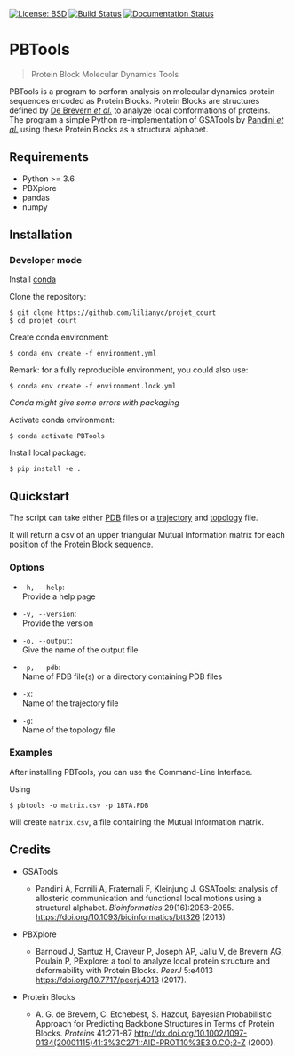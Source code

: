 [![License: BSD](https://img.shields.io/badge/License-BSD-blue.svg)](https://opensource.org/licenses/BSD-3-Clause)
[![Build Status](https://travis-ci.org/lilianyc/pbtools.svg?branch=master)](https://travis-ci.org/lilianyc/pbtools)
[![Documentation Status](https://readthedocs.org/projects/pbtools-md/badge/?version=latest)](https://pbtools-md.readthedocs.io/en/latest/?badge=latest)


# PBTools
> Protein Block Molecular Dynamics Tools

PBTools is a program to perform analysis on molecular dynamics protein sequences encoded as Protein Blocks. Protein Blocks are structures defined by [De Brevern *et al.*](https://www.ncbi.nlm.nih.gov/pubmed/11025540) to analyze local conformations of proteins.   
The program a simple Python re-implementation of GSATools by [Pandini *et al.*](https://academic.oup.com/bioinformatics/article/29/16/2053/200020) using these Protein Blocks as a structural alphabet.

## Requirements

- Python >= 3.6
- PBXplore
- pandas
- numpy

## Installation

### Developer mode

Install [conda](https://conda.io/projects/conda/en/latest/user-guide/install/index.html)  

Clone the repository:
```shell
$ git clone https://github.com/lilianyc/projet_court
$ cd projet_court
```

Create conda environment:
```shell
$ conda env create -f environment.yml
```

Remark: for a fully reproducible environment, you could also use:
```shell
$ conda env create -f environment.lock.yml
```
*Conda might give some errors with packaging*

Activate conda environment:
```shell
$ conda activate PBTools
```

Install local package:
```shell
$ pip install -e .
```

## Quickstart

The script can take either [PDB](http://www.wwpdb.org/documentation/file-format) files
or a
[trajectory](https://www.mdanalysis.org/docs/documentation_pages/coordinates/init.html) and [topology](https://www.mdanalysis.org/docs/documentation_pages/topology/init.html) file.

It will return a csv of an upper triangular Mutual Information matrix for each position of the Protein Block sequence.

### Options

- `-h, --help`:  
Provide a help page

- `-v, --version`:  
Provide the version

- `-o, --output`:  
Give the name of the output file

- `-p, --pdb`:  
Name of PDB file(s) or a directory containing PDB files

- `-x`:  
Name of the trajectory file

- `-g`:  
Name of the topology file

### Examples

After installing PBTools, you can use the Command-Line Interface.

Using
```shell
$ pbtools -o matrix.csv -p 1BTA.PDB
```
will create `matrix.csv`, a file containing the Mutual Information matrix.

## Credits

- GSATools
  - Pandini A, Fornili A, Fraternali F, Kleinjung J. GSATools: analysis of allosteric communication and functional local motions using a structural alphabet. *Bioinformatics* 29(16):2053–2055. https://doi.org/10.1093/bioinformatics/btt326 (2013)

- PBXplore
  - Barnoud J, Santuz H, Craveur P, Joseph AP, Jallu V, de Brevern AG, Poulain P, PBxplore: a tool to analyze local protein structure and deformability with Protein Blocks.
  *PeerJ* 5:e4013 https://doi.org/10.7717/peerj.4013 (2017).

- Protein Blocks
  - A. G. de Brevern, C. Etchebest, S. Hazout,
  Bayesian Probabilistic Approach for Predicting Backbone
Structures in Terms of Protein Blocks. *Proteins* 41:271-87 http://dx.doi.org/10.1002/1097-0134(20001115)41:3%3C271::AID-PROT10%3E3.0.CO;2-Z (2000).
